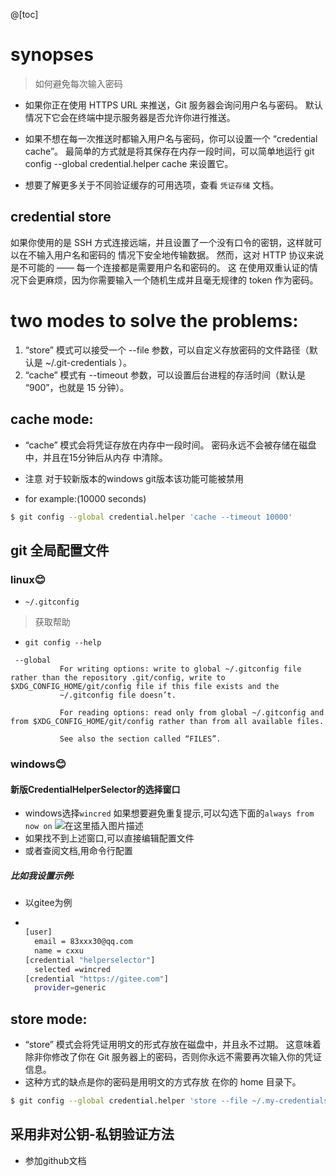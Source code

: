 @[toc]
#  synopses
> 如何避免每次输入密码

- 如果你正在使用 HTTPS URL 来推送，Git 服务器会询问用户名与密码。 默认情况下它会在终端中提示服务器是否允许你进行推送。

- 如果不想在每一次推送时都输入用户名与密码，你可以设置一个 “credential cache”。 最简单的方式就是将其保存在内存一段时间，可以简单地运行 git config --global credential.helper cache 来设置它。

- 想要了解更多关于不同验证缓存的可用选项，查看 `凭证存储` 文档。
##  credential store
 如果你使用的是 SSH 方式连接远端，并且设置了一个没有口令的密钥，这样就可以在不输入用户名和密码的
情况下安全地传输数据。 然而，这对 HTTP 协议来说是不可能的 —— 每一个连接都是需要用户名和密码的。 这
在使用双重认证的情况下会更麻烦，因为你需要输入一个随机生成并且毫无规律的 token 作为密码。

#  two modes to solve the problems:

 1. “store” 模式可以接受一个 --file <path> 参数，可以自定义存放密码的文件路径（默认是 ~/.git-credentials ）。
  2. “cache” 模式有 --timeout <seconds> 参数，可以设置后台进程的存活时间（默认是 “900”，也就是 15 分钟）。
##  cache mode:
-  “cache” 模式会将凭证存放在内存中一段时间。 密码永远不会被存储在磁盘中，并且在15分钟后从内存
中清除。
- 注意 对于较新版本的windows git版本该功能可能被禁用

- for example:(10000 seconds)

```bash
$ git config --global credential.helper 'cache --timeout 10000'
```
##  git 全局配置文件

###  linux😊

- `~/.gitconfig`
> 获取帮助
- `git config --help`
```
 --global
           For writing options: write to global ~/.gitconfig file rather than the repository .git/config, write to $XDG_CONFIG_HOME/git/config file if this file exists and the
           ~/.gitconfig file doesn’t.

           For reading options: read only from global ~/.gitconfig and from $XDG_CONFIG_HOME/git/config rather than from all available files.

           See also the section called “FILES”.
```

### windows😊

#### 新版CredentialHelperSelector的选择窗口

- windows选择`wincred`
如果想要避免重复提示,可以勾选下面的`always from now on`
![在这里插入图片描述](https://img-blog.csdnimg.cn/7774d68b2a3e4856aee0c1bf8a8b1511.png)
- 如果找不到上述窗口,可以直接编辑配置文件
- 或者查阅文档,用命令行配置

##### 比如我设置示例:

- 以gitee为例

- ```bash
  
  [user]
  	email = 83xxx30@qq.com
  	name = cxxu
  [credential "helperselector"]
  	selected =wincred
  [credential "https://gitee.com"]
  	provider=generic
  ```

  


##  store mode:
-  “store” 模式会将凭证用明文的形式存放在磁盘中，并且永不过期。 这意味着除非你修改了你在 Git 服务器上的密码，否则你永远不需要再次输入你的凭证信息。 
- 这种方式的缺点是你的密码是用明文的方式存放
在你的 home 目录下。

```bash
$ git config --global credential.helper 'store --file ~/.my-credentials'
```
##  采用非对公钥-私钥验证方法
- 参加github文档